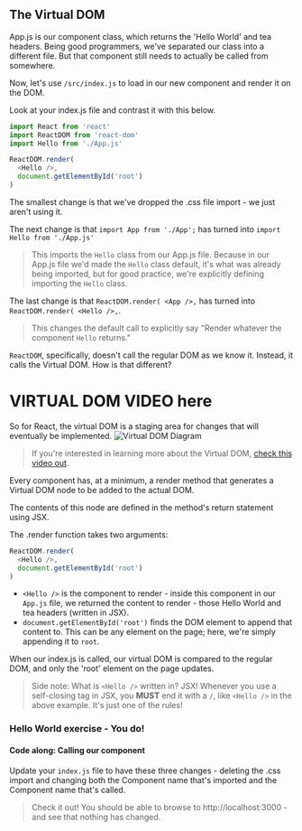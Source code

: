 ## The Virtual DOM

App.js is our component class, which returns the 'Hello World' and tea headers. Being good programmers, we've separated our class into a different file. But that component still needs to actually be called from somewhere.

Now, let's use `/src/index.js` to load in our new component and render it on the DOM.

Look at your index.js file and contrast it with this below.

```js
import React from 'react'
import ReactDOM from 'react-dom'
import Hello from './App.js'

ReactDOM.render(
  <Hello />,
  document.getElementById('root')
)
```

The smallest change is that we've dropped the .css file import - we just aren't using it.

The next change is that `import App from './App';` has turned into `import Hello from './App.js'`

> This imports the `Hello` class from our App.js file. Because in our App.js file we'd made the `Hello` class default, it's what was already being imported, but for good practice, we're explicitly defining importing the `Hello` class.

The last change is that `ReactDOM.render(
  <App />,` has turned into `ReactDOM.render(
    <Hello />,`.
> This changes the default call to explicitly say "Render whatever the component `Hello` returns."

`ReactDOM`, specifically, doesn't call the regular DOM as we know it. Instead, it calls the Virtual DOM. How is that different?

# VIRTUAL DOM VIDEO here

So for React, the virtual DOM is a staging area for changes that will eventually be implemented.
![Virtual DOM Diagram](https://docs.google.com/drawings/d/11ugBTwDkqn6p2n5Fkps1p3Elp8ZToIRzXzvM4LJMYaU/pub?w=543&h=229)

  > If you're interested in learning more about the Virtual DOM, [check this video out](https://www.youtube.com/watch?v=-DX3vJiqxm4).

Every component has, at a minimum, a render method that generates a Virtual DOM node to be added to the actual DOM.

The contents of this node are defined in the method's return statement using JSX.

The .render function takes two arguments:
```js
ReactDOM.render(
  <Hello />,
  document.getElementById('root')
)
```

- `<Hello />` is the component to render - inside this component in our `App.js` file, we returned the content to render - those Hello World and tea headers (written in JSX).
- `document.getElementById('root')` finds the DOM element to append that content to. This can be any element on the page; here, we're simply appending it to `root`.

When our index.js is called, our virtual DOM is compared to the regular DOM, and only the 'root' element on the page updates.

> Side note: What is `<Hello />` written in? JSX! Whenever you use a self-closing tag in JSX, you **MUST** end it with a `/`, like `<Hello />` in the above example. It's just one of the rules!



### Hello World exercise - You do!
#### Code along: Calling our component

Update your `index.js` file to have these three changes - deleting the .css import and changing both the Component name that's imported and the Component name that's called.

> Check it out! You should be able to browse to http://localhost:3000 - and see that nothing has changed.
